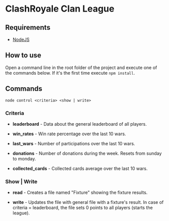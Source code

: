 # ClashRoyale Clan League

## Requirements
- [NodeJS](https://nodejs.org/)

## How to use
Open a command line in the root folder of the project and execute one of the commands below.
If it's the first time execute ```npm install```.

## Commands
```
node control <criteria> <show | write>
```
  
### Criteria
- **leaderboard** - 
Data about the general leaderboard of all players.

-  **win_rates** - 
Win rate percentage over the last 10 wars.

- **last_wars** - 
Number of participations over the last 10 wars.

- **donations** - 
Number of donations during the week. Resets from sunday to monday.

- **collected_cards** -
Collected cards average over the last 10 wars.

### Show | Write
- **read** - 
Creates a file named "Fixture" showing the fixture results.

- **write** - 
Updates the file with general file with a fixture's result. In case of criteria = leaderboard, the file sets 0 points to all players (starts the league).

